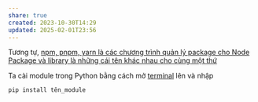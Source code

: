 ```yaml
---
share: true
created: 2023-10-30T14:29
updated: 2025-02-01T23:56
---
```

Tương tự, [npm, pnpm, yarn là các chương trình quản lý package cho Node](../../JavaScript/M%C3%B4i%20tr%C6%B0%E1%BB%9Dng%20th%E1%BB%B1c%20thi%20(runtime)/Node/npm,%20pnpm,%20yarn%20l%C3%A0%20c%C3%A1c%20ch%C6%B0%C6%A1ng%20tr%C3%ACnh%20qu%E1%BA%A3n%20l%C3%BD%20package%20cho%20Node.md) 
[Package và library là những cái tên khác nhau cho cùng một thứ](../../../../../Kh%C3%A1i%20ni%E1%BB%87m%20c%C6%A1%20b%E1%BA%A3n%20v%C3%A0%20nguy%C3%AAn%20l%C3%BD%20l%E1%BA%ADp%20tr%C3%ACnh/Kh%C3%A1i%20ni%E1%BB%87m%20c%C6%A1%20b%E1%BA%A3n/M%C3%B4%20%C4%91un/Package%20v%C3%A0%20library%20l%C3%A0%20nh%E1%BB%AFng%20c%C3%A1i%20t%C3%AAn%20kh%C3%A1c%20nhau%20cho%20c%C3%B9ng%20m%E1%BB%99t%20th%E1%BB%A9.md)

Ta cài module trong Python bằng cách mở [terminal](../../../../../H%E1%BB%87%20%C4%91i%E1%BB%81u%20h%C3%A0nh,%20path%20v%C3%A0%20terminal/Terminal,%20shell,%20console/Terminal%20l%C3%A0%20c%C3%A1i%20ch%C6%B0%C6%A1ng%20tr%C3%ACnh%20%C4%91%E1%BB%83%20l%C3%A0m%20vi%E1%BB%87c%20v%E1%BB%9Bi%20shell.md) lên và nhập 

```python
pip install tên_module
```
